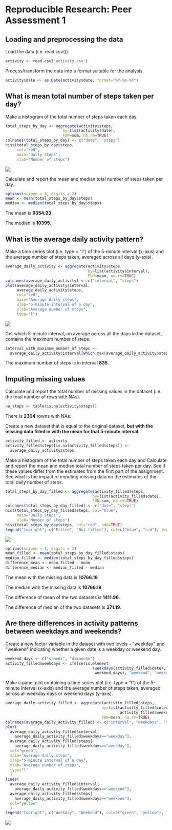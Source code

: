 # Reproducible Research: Peer Assessment 1

## Loading and preprocessing the data
  
Load the data (i.e. read.csv()).
  

```r
activity <- read.csv('activity.csv')
```

Process/transform the data into a format suitable for the analysis.


```r
activity$date <- as.Date(activity$date, format="%Y-%m-%d")
```

## What is mean total number of steps taken per day?

Make a histogram of the total number of steps taken each day.


```r
total_steps_by_day <- aggregate(activity$steps, 
                         by=list(activity$date), 
                         FUN=sum, na.rm=TRUE)
colnames(total_steps_by_day) <- c("date", "steps")
hist(total_steps_by_day$steps, 
     col="red", 
     main="Daily Steps", 
     xlab="Number of steps")
```

![](./PA1_template_files/figure-html/unnamed-chunk-3-1.png) 

Calculate and report the mean and median total number of steps taken per day.


```r
options(scipen = 1, digits = 2)
mean <- mean(total_steps_by_day$steps)
median <- median(total_steps_by_day$steps)
```

The mean is **9354.23**.

The median is **10395**.


## What is the average daily activity pattern?

Make a time series plot (i.e. type = "l") of the 5-minute interval (x-axis) and the average number of steps taken, averaged across all days (y-axis).


```r
average_daily_activity <- aggregate(activity$steps, 
                                    by=list(activity$interval), 
                                    FUN=mean, na.rm=TRUE)
colnames(average_daily_activity) <- c("interval", "steps")
plot(average_daily_activity$interval, 
     average_daily_activity$steps, 
     col="red",
     main="Average daily steps", 
     xlab="5-minute interval of a day", 
     ylab="Average number of steps",
     type="l")
```

![](./PA1_template_files/figure-html/unnamed-chunk-5-1.png) 

Get which 5-minute interval, on average across all the days in the dataset, contains the maximum number of steps.


```r
interval_with_maximum_number_of_steps <- 
  average_daily_activity$interval[which.max(average_daily_activity$steps)]
```

The maximum number of steps is in interval **835**.


## Imputing missing values

Calculate and report the total number of missing values in the dataset (i.e. the total number of rows with NAs).


```r
na_steps <- table(is.na(activity$steps))
```

There is **2304** rowns with NAs.


Create a new dataset that is equal to the original dataset, **but with the missing data filled in with the mean for that 5-minute interval**.


```r
activity_filled <- activity
activity_filled$steps[is.na(activity_filled$steps)] <- 
  average_daily_activity$steps
```

Make a histogram of the total number of steps taken each day and Calculate and report the mean and median total number of steps taken per day. 
See if these values differ from the estimates from the first part of the assignment.
See what is the impact of imputing missing data on the estimates of the total daily number of steps.


```r
total_steps_by_day_filled <- aggregate(activity_filled$steps, 
                                      by=list(activity_filled$date), 
                                      FUN=sum, na.rm=TRUE)
colnames(total_steps_by_day_filled) <- c("date", "steps")
hist(total_steps_by_day_filled$steps, col="blue", 
     main="Daily Steps", 
     xlab="Number of steps")
hist(total_steps_by_day$steps, col="red", add=TRUE)
legend("topright", c("Filled", "Not filled"), col=c("blue", "red"), lwd=10)
```

![](./PA1_template_files/figure-html/unnamed-chunk-9-1.png) 


```r
options(scipen = 1, digits = 2)
mean_filled <- mean(total_steps_by_day_filled$steps)
median_filled <- median(total_steps_by_day_filled$steps)
difference_mean <- mean_filled - mean 
difference_median <- median_filled - median
```

The mean with the missing data is **10766.19**.

The median with the missing data is **10766.19**.

The difference of mean of the two datasets is **1411.96**.

The difference of median of the two datasets is **371.19**.

## Are there differences in activity patterns between weekdays and weekends?

Create a new factor variable in the dataset with two levels – "weekday" and "weekend" indicating whether a given date is a weekday or weekend day.


```r
weekend_days <- c("samedi", "dimanche")
activity_filled$weekdays <- ifelse(is.element
                                      (weekdays(activity_filled$date),
                                       weekend_days), "weekend", "weekday")
```

Make a panel plot containing a time series plot (i.e. type = "l") of the 5-minute interval (x-axis) and the average number of steps taken, averaged across all weekday days or weekend days (y-axis).


```r
average_daily_activity_filled <- aggregate(activity_filled$steps, 
                                          by=list(activity_filled$interval,
                                                  activity_filled$weekdays), 
                                          FUN=mean, na.rm=TRUE)
colnames(average_daily_activity_filled) <- c("interval", "weekdays", "steps")
plot(
  average_daily_activity_filled$interval[
    average_daily_activity_filled$weekdays=="weekday"], 
  average_daily_activity_filled$steps[
    average_daily_activity_filled$weekdays=="weekday"], 
  col="green",
  main="Average daily steps", 
  xlab="5-minute interval of a day", 
  ylab="Average number of steps",   
  type="l" 
  )
lines(
  average_daily_activity_filled$interval[
    average_daily_activity_filled$weekdays=="weekend"], 
  average_daily_activity_filled$steps[
    average_daily_activity_filled$weekdays=="weekend"], 
  col="yellow"
  )
legend("topright", c("Weekday", "Weekend"), col=c("green", "yellow"), lwd=10)
```

![](./PA1_template_files/figure-html/unnamed-chunk-12-1.png) 

